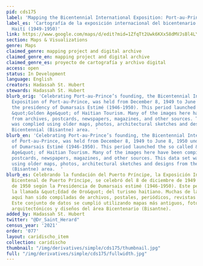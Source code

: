```yaml
---
pid: cds175
label: 'Mapping the Bicentennial International Exposition: Port-au-Prince, Haiti (1949-1950)'
label_es: 'Cartografía de la exposición internacional del bicentenario: Port-au-Prince,
  Haití (1949-1950)'
link: https://www.google.com/maps/d/edit?mid=1ZfqTt2Uwk6KXx58dMVJsBl4LYxBg4AaY&ll=18.542926165759617%2C-72.34469624999997&z=15
section: Maps & Visualizations
genre: Maps
claimed_genre: mapping project and digital archive
claimed_genre_en: mapping project and digital archive
claimed_genre_es: proyecto de cartografía y archivo digital
access: open
status: In Development
language: English
creators: Hadassah St. Hubert
stewards: Hadassah St. Hubert
blurb_orig: 'Celebrating Port-au-Prince’s founding, the Bicentennial International
  Exposition of Port-au-Prince, was held from December 8, 1949 to June 8, 1950 under
  the presidency of Dumarsais Estimé (1946-1950). This period launched the so called
  &quot;Golden Age&quot; of Haitian Tourism. Many of the images here have been compiled
  from archives, postcards, newspapers, magazines, and other sources. This data set
  was complied using older maps, photos, architectural sketches and designs from the
  Bicentennial (Bisantne) area.  '
blurb_en: 'Celebrating Port-au-Prince’s founding, the Bicentennial International Exposition
  of Port-au-Prince, was held from December 8, 1949 to June 8, 1950 under the presidency
  of Dumarsais Estimé (1946-1950). This period launched the so called &quot;Golden
  Age&quot; of Haitian Tourism. Many of the images here have been compiled from archives,
  postcards, newspapers, magazines, and other sources. This data set was complied
  using older maps, photos, architectural sketches and designs from the Bicentennial
  (Bisantne) area.  '
blurb_es: Celebrando la fundación del Puerto Príncipe, la Exposición Internacional
  Bicentenal de Puerto Príncipe, se celebró del 8 de diciembre de 1949 al 8 de junio
  de 1950 según la Presidencia de Dumarsais estimé (1946-1950). Este período lanzó
  la llamada &quot;Edad de Oro&quot; del turismo haitiano. Muchas de las imágenes
  aquí han sido compiladas de archivos, postales, periódicos, revistas y otras fuentes.
  Este conjunto de datos se cumplió utilizando mapas más antiguos, fotos, bocetos
  arquitectónicos y diseños del área Bicentenario (Bisantne).
added_by: Hadassah St. Hubert
twitter: "@Dr_Saint_Herard"
census_year: '2021'
order: '077'
layout: caridischo_item
collection: caridischo
thumbnail: "/img/derivatives/simple/cds175/thumbnail.jpg"
full: "/img/derivatives/simple/cds175/fullwidth.jpg"
---
```

